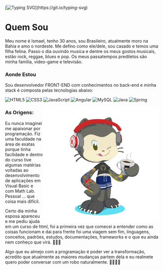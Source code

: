 [![Typing SVG](https://readme-typing-svg.demolab.com?font=Fira+Code&size=28&pause=1000&repeat=false&width=435&lines=Ol%C3%A1%2C+seja+bem+vind%40!!!)](https://git.io/typing-svg)

# Quem Sou

Meu nome é Ismael, tenho 30 anos, sou Brasileiro, atualmente moro na Bahia e amo o nordeste.
Me defino como ele/dele, sou casado e temos uma filha felina.
Passo o dia ouvindo musica e dentre os meus gostos musicais, estão rock, reggae, blues e pop. 
Os meus passatempos prediletos são minha familía, video-game e televisão. 

### Aonde Estou

Sou desenvolvedor FRONT-END com conhecimentos no back-end e minha stack é composta pelas tecnologias abaixo:

![HTML5](https://img.shields.io/badge/html5-%23E34F26.svg?style=for-the-badge&logo=html5&logoColor=white)
![CSS3](https://img.shields.io/badge/css3-%231572B6.svg?style=for-the-badge&logo=css3&logoColor=white)
![JavaScript](https://img.shields.io/badge/javascript-%23323330.svg?style=for-the-badge&logo=javascript&logoColor=%23F7DF1E)
![Angular](https://img.shields.io/badge/angular-%23DD0031.svg?style=for-the-badge&logo=angular&logoColor=white)
![MySQL](https://img.shields.io/badge/mysql-%2300f.svg?style=for-the-badge&logo=mysql&logoColor=white)
![Java](https://img.shields.io/badge/java-%23ED8B00.svg?style=for-the-badge&logo=openjdk&logoColor=white)
![Spring](https://img.shields.io/badge/spring-%236DB33F.svg?style=for-the-badge&logo=spring&logoColor=white)




<img src="https://github.com/ismaelBZ/ismaelBZ/blob/main/octocat-1696444939658.png" width="380px" align="right"/>

### As Origens:

  Eu nunca imaginei me apaixonar por programação. Fiz uma faculdade na área de exatas porque tinha facilidade e dentro do curso tive algumas matérias voltadas ao desenvolvimento de aplicações em Visual Basic e com Math Lab. Pessoal ... que coisa mais difícil. 
  
  Certo dia minha esposa apareceu e me pediu ajuda em um curso de html, foi a primeira vez que comecei a entender como as coisas funcionam e dai para frente foi uma viagem sem fim, linguagens, conceitos, padrões, estudos, documentações, frameworks e o que eu ainda nem conheço que virá. 🤣🤣🤣
  
  Algo que eu almejo com a programação é poder ver a transformação, acredito que atualmente as maiores mudanças partem dela e eu realmete quero poder conversar com um robo naturalmente. 🤖😅😅😅
